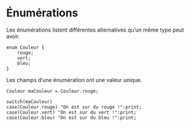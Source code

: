 # Énumérations

Les énumérations listent différentes alternatives qu’un même type peut avoir.

```grimoire
enum Couleur {
	rouge;
	vert;
	bleu;
}
```

Les champs d’une énumération ont une valeur unique.
```grimoire
Couleur maCouleur = Couleur.rouge;

switch(maCouleur)
case(Couleur.rouge) "On est sur du rouge !":print;
case(Couleur.vert) "On est sur du vert !":print;
case(Couleur.bleu) "On est sur du bleu !":print;
```